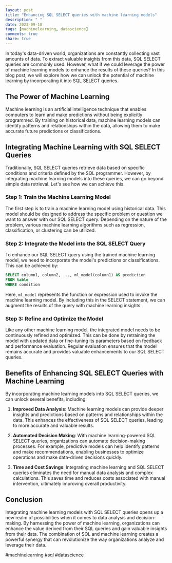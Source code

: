 ```yaml
---
layout: post
title: "Enhancing SQL SELECT queries with machine learning models"
description: " "
date: 2023-09-18
tags: [machinelearning, datascience]
comments: true
share: true
---
```


In today's data-driven world, organizations are constantly collecting vast amounts of data. To extract valuable insights from this data, SQL SELECT queries are commonly used. However, what if we could leverage the power of machine learning models to enhance the results of these queries? In this blog post, we will explore how we can unlock the potential of machine learning by incorporating it into SQL SELECT queries.

## The Power of Machine Learning

Machine learning is an artificial intelligence technique that enables computers to learn and make predictions without being explicitly programmed. By training on historical data, machine learning models can identify patterns and relationships within the data, allowing them to make accurate future predictions or classifications.

## Integrating Machine Learning with SQL SELECT Queries

Traditionally, SQL SELECT queries retrieve data based on specific conditions and criteria defined by the SQL programmer. However, by integrating machine learning models into these queries, we can go beyond simple data retrieval. Let's see how we can achieve this.

### Step 1: Train the Machine Learning Model

The first step is to train a machine learning model using historical data. This model should be designed to address the specific problem or question we want to answer with our SQL SELECT query. Depending on the nature of the problem, various machine learning algorithms such as regression, classification, or clustering can be utilized.

### Step 2: Integrate the Model into the SQL SELECT Query

To enhance our SQL SELECT query using the trained machine learning model, we need to incorporate the model's predictions or classifications. This can be achieved by:

```sql
SELECT column1, column2, ..., ml_model(column1) AS prediction
FROM table
WHERE condition
```

Here, `ml_model` represents the function or expression used to invoke the machine learning model. By including this in the SELECT statement, we can augment the results of the query with machine learning insights.

### Step 3: Refine and Optimize the Model

Like any other machine learning model, the integrated model needs to be continuously refined and optimized. This can be done by retraining the model with updated data or fine-tuning its parameters based on feedback and performance evaluation. Regular evaluation ensures that the model remains accurate and provides valuable enhancements to our SQL SELECT queries.

## Benefits of Enhancing SQL SELECT Queries with Machine Learning

By incorporating machine learning models into SQL SELECT queries, we can unlock several benefits, including:

1. **Improved Data Analysis**: Machine learning models can provide deeper insights and predictions based on patterns and relationships within the data. This enhances the effectiveness of SQL SELECT queries, leading to more accurate and valuable results.

2. **Automated Decision Making**: With machine learning-powered SQL SELECT queries, organizations can automate decision-making processes. For example, predictive models can help identify patterns and make recommendations, enabling businesses to optimize operations and make data-driven decisions quickly.

3. **Time and Cost Savings**: Integrating machine learning and SQL SELECT queries eliminates the need for manual data analysis and complex calculations. This saves time and reduces costs associated with manual intervention, ultimately improving overall productivity.

## Conclusion

Integrating machine learning models with SQL SELECT queries opens up a new realm of possibilities when it comes to data analysis and decision-making. By harnessing the power of machine learning, organizations can enhance the value derived from their SQL queries and gain valuable insights from their data. The combination of SQL and machine learning creates a powerful synergy that can revolutionize the way organizations analyze and leverage their data.

#machinelearning #sql #datascience